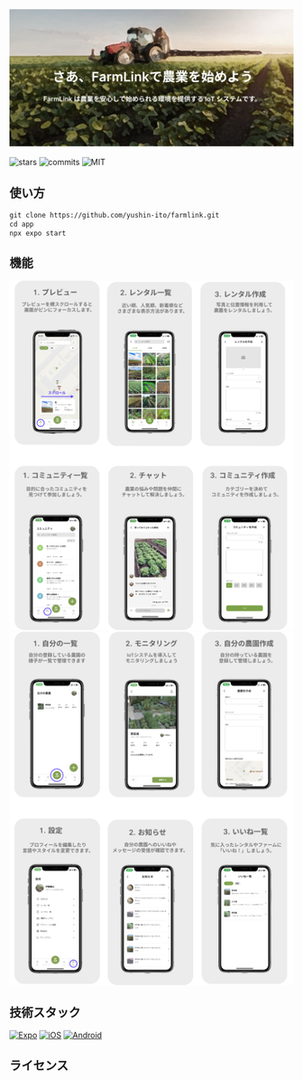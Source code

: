 <img src="./assets/header.png" >

![stars](https://img.shields.io/github/stars/yushin-ito/farmlink)
![commits](https://img.shields.io/github/commit-activity/t/yushin-ito/farmlink)
![MIT](https://img.shields.io/badge/license-MIT-green)

## 使い方

```
git clone https://github.com/yushin-ito/farmlink.git
cd app
npx expo start
```

## 機能

<div>
<img src="./assets/feature1.png">
<img src="./assets/feature2.png">
</div>

## 技術スタック

[![Expo](https://img.shields.io/badge/Expo-000.svg?logo=expo&labelColor=000&logoColor=fff)](https://github.com/expo/expo)
[![iOS](https://img.shields.io/badge/iOS-999999.svg?logo=apple&labelColor=999999&logoColor=fff)](https://github.com/expo/expo)
[![Android](https://img.shields.io/badge/Android-A4C639.svg?logo=android&labelColor=A4C639&logoColor=fff)](https://github.com/expo/expo)

## ライセンス
